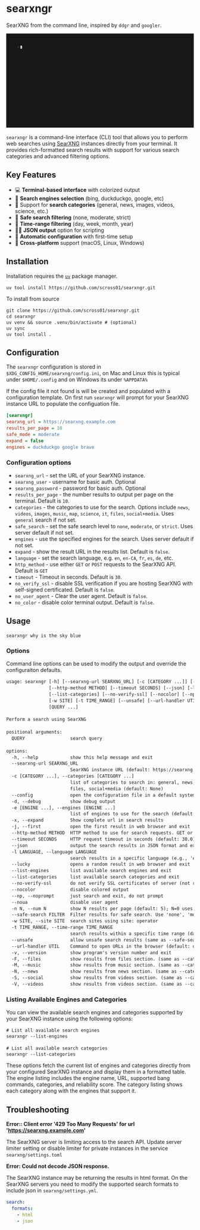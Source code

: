 # searxngr

SearXNG from the command line, inspired by `ddgr` and `googler`.

![demo](demo/demo.gif)

`searxngr` is a command-line interface (CLI) tool that allows you to perform web
searches using [SearXNG](https://github.com/searxng/searxng) instances directly
from your terminal. It provides rich-formatted search results with support for
various search categories and advanced filtering options.

## Key Features

- 💻 **Terminal-based interface** with colorized output
- 🚂 **Search engines selection** (bing, duckduckgo, google, etc)
- 📰 Support for **search categories** (general, news, images, videos, science,
  etc.)
- 👷 **Safe search filtering** (none, moderate, strict)
- 📅 **Time-range filtering** (day, week, month, year)
- 👨‍💻 **JSON output** option for scripting
- 🤖 **Automatic configuration** with first-time setup
- 🐧 **Cross-platform** support (macOS, Linux, Windows)

## Installation

Installation requires the
[`uv`](https://docs.astral.sh/uv/getting-started/installation/) package manager.

```shell
uv tool install https://github.com/scross01/searxngr.git
```

To install from source

```shell
git clone https://github.com/scross01/searxngr.git
cd searxngr
uv venv && source .venv/bin/activate # (optional)
uv sync
uv tool install .
```

## Configuration

The `searxngr` configuration is stored in `$XDG_CONFIG_HOME/searxng/config.ini`,
on Mac and Linux this is typical under `$HOME/.config` and on Windows its under
`%APPDATA%`

If the config file it not found is will be created and populated with a
configuration template. On first run `searxngr` will prompt for your SearXNG
instance URL to populate the configuation file.

```ini
[searxngr]
searxng_url = https://searxng.example.com
results_per_page = 10
safe_mode = moderate
expand = false
engines = duckduckgo google brave
```

### Configuration options

- `searxng_url` - set the URL of your SearXNG instance.
- `searxng_user` - username for basic auth. Optional
- `searxng_password` - password for basic auth. Optional
- `results_per_page` - the number results to output per page on the terminal.
  Default is `10`.
- `categories` - the categories to use for the search. Options include `news`,
  `videos`, `images`, `music`, `map`, `science`, `it`, `files`, `social+media`.
  Uses `general` search if not set.
- `safe_search` - set the safe search level to `none`, `moderate`, or `strict`.
  Uses server default if not set.
- `engines` - use the specified engines for the search. Uses server default if
  not set.
- `expand` - show the result URL in the results list. Default is `false`.
- `language` - set the search language, e.g. `en`, `en-CA`, `fr`, `es`, `de`,
  etc.
- `http_method` - use either `GET` or `POST` requests to the SearXNG API.
  Default is `GET`
- `timeout` - Timeout in seconds. Default is `30`.
- `no_verify_ssl` - disable SSL verification if you are hosting SearXNG with
  self-signed certificated. Default is `false`.
- `no_user_agent` - Clear the user agent. Default is `false`.
- `no_color` - disable color terminal output. Default is `false`.

## Usage

```shell
searxngr why is the sky blue
```

### Options

Command line options can be used to modify the output and override the
configuraiton defaults.

```txt
usage: searxngr [-h] [--searxng-url SEARXNG_URL] [-c [CATEGORY ...]] [--config] [-d] [-e [ENGINE ...]] [-x] [-j]
                [--http-method METHOD] [--timeout SECONDS] [--json] [-l LANGUAGE] [--lucky] [--list-engines]
                [--list-categories] [--no-verify-ssl] [--nocolor] [--np] [--noua] [-n N] [--safe-search FILTER]
                [-w SITE] [-t TIME_RANGE] [--unsafe] [--url-handler UTIL] [-v] [-F] [-M] [-N] [-S] [-V]
                [QUERY ...]

Perform a search using SearXNG

positional arguments:
  QUERY                 search query

options:
  -h, --help            show this help message and exit
  --searxng-url SEARXNG_URL
                        SearXNG instance URL (default: https://searxng.home.lan)
  -c [CATEGORY ...], --categories [CATEGORY ...]
                        list of categories to search in: general, news, videos, images, music, map, science, it,
                        files, social+media (default: None)
  --config              open the configuration file in a default system text editor
  -d, --debug           show debug output
  -e [ENGINE ...], --engines [ENGINE ...]
                        list of engines to use for the search (default: all available engines)
  -x, --expand          Show complete url in search results
  -j, --first           open the first result in web browser and exit
  --http-method METHOD  HTTP method to use for search requests. GET or POST (default: POST)
  --timeout SECONDS     HTTP request timeout in seconds (default: 30.0)
  --json                output the search results in JSON format and exit
  -l LANGUAGE, --language LANGUAGE
                        search results in a specific language (e.g., 'en', 'de', 'fr') (default: en-CA)
  --lucky               opens a random result in web browser and exit
  --list-engines        list available search engines and exit
  --list-categories     list available search categories and exit
  --no-verify-ssl       do not verify SSL certificates of server (not recommended)
  --nocolor             disable colored output
  --np, --noprompt      just search and exit, do not prompt
  --noua                disable user agent
  -n N, --num N         show N results per page (default: 5); N=0 uses the servers default per page
  --safe-search FILTER  Filter results for safe search. Use 'none', 'moderate', or 'strict' (default: none)
  -w SITE, --site SITE  search sites using site: operator
  -t TIME_RANGE, --time-range TIME_RANGE
                        search results within a specific time range (day, week, month, year)
  --unsafe              allow unsafe search results (same as --safe-search none)
  --url-handler UTIL    Command to open URLs in the browser (default: open)
  -v, --version         show program's version number and exit
  -F, --files           show results from files section. (same as --categories files)
  -M, --music           show results from music section. (same as --categories music)
  -N, --news            show results from news section. (same as --categories news)
  -S, --social          show results from videos section. (same as --categories social+media)
  -V, --videos          show results from videos section. (same as --categories videos)
```

### Listing Available Engines and Categories

You can view the available search engines and categories supported by your
SearXNG instance using the following options:

```shell
# List all available search engines
searxngr --list-engines

# List all available search categories
searxngr --list-categories
```

These options fetch the current list of engines and categories directly from
your configured SearXNG instance and display them in a formatted table. The
engine listing includes the engine name, URL, supported bang commands,
categories, and reliability score. The category listing shows each category
along with the engines that support it.

## Troubleshooting

**Error:: Client error '429 Too Many Requests' for url
'<https://searxng.example.com>'**

The SearXNG server is limiting access to the search API. Update server limiter
setting or disable limiter for private instances in the service
`searxng/settings.toml`

**Error: Could not decode JSON response.**

The SearXNG instance may be returning the results in html format. On the SearXNG
servers you need to modify the supported search formats to include json in
`searxng/settings.yml`.

```yaml
search:
  formats:
    - html
    - json
```
